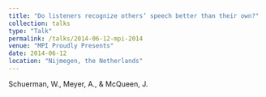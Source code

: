 ```yaml
---
title: "Do listeners recognize others’ speech better than their own?"
collection: talks
type: "Talk"
permalink: /talks/2014-06-12-mpi-2014
venue: "MPI Proudly Presents"
date: 2014-06-12
location: "Nijmegen, the Netherlands"
---
```


Schuerman, W., Meyer, A., &amp; McQueen, J. 
